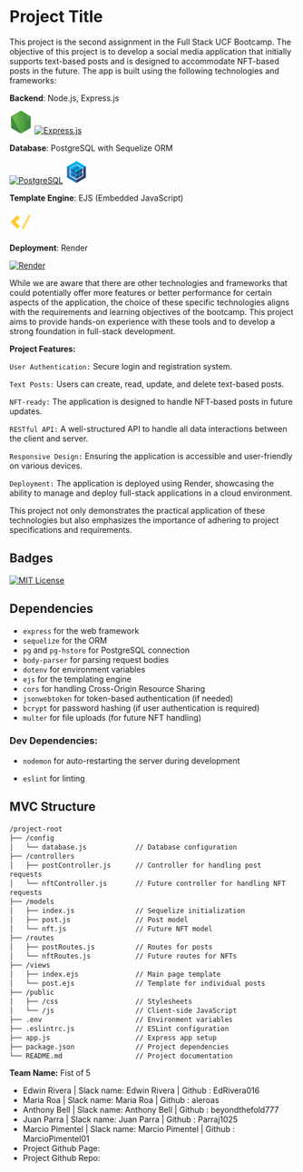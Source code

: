 
# Project Title

This project is the second assignment in the Full Stack UCF Bootcamp. The objective of this project is to develop a social media application that initially supports text-based posts and is designed to accommodate NFT-based posts in the future. The app is built using the following technologies and frameworks:

**Backend**: Node.js, Express.js

<p align="left">
  <!-- Node.js Icon and Link -->
  <a href="https://nodejs.org/en/" target="_blank" rel="noopener noreferrer"><img src="https://raw.githubusercontent.com/devicons/devicon/master/icons/nodejs/nodejs-original.svg" width="40" height="40" alt="Node.js" /></a>
    <!-- Express.js Icon and Link -->
  <a href="https://expressjs.com/" target="_blank" rel="noopener noreferrer"><img src="https://icongr.am/devicon/express-original.svg?size=123&color=ffffff" width="40" height="40" alt="Express.js" /></a>
  </p>

**Database**: PostgreSQL with Sequelize ORM
<p align="left">
<!-- PostgreSQL Icon and Link -->
  <a href="https://www.postgresql.org/" target="_blank" rel="noopener noreferrer"><img src="https://raw.githubusercontent.com/danielcranney/readme-generator/main/public/icons/skills/postgresql-colored.svg" width="40" height="40" alt="PostgreSQL" /></a>
  <!-- Sequelize Icon and Link -->
  <a href="https://sequelize.org/" target="_blank" rel="noopener noreferrer"><img src="https://raw.githubusercontent.com/devicons/devicon/master/icons/sequelize/sequelize-original.svg" width="40" height="40" alt="Sequelize" /></a>
</p>

**Template Engine**: EJS (Embedded JavaScript)
<p align="left">
<a href="https://ejs.co/" target="_blank" rel="noopener noreferrer">
  <img src="./images/ejs.svg" width="40" height="40" alt="EJS">
</a>
</p>

**Deployment**: Render
<p align="left">
<a href="https://render.com/" target="_blank" rel="noopener noreferrer">
  <img src="https://avatars.githubusercontent.com/u/36424661?s=200&v=4" width="40" height="40" alt="Render" />
</a>
</p>

While we are aware that there are other technologies and frameworks that could potentially offer more features or better performance for certain aspects of the application, the choice of these specific technologies aligns with the requirements and learning objectives of the bootcamp. This project aims to provide hands-on experience with these tools and to develop a strong foundation in full-stack development.

**Project Features:**

`User Authentication:` Secure login and registration system.

`Text Posts:` Users can create, read, update, and delete text-based posts.

`NFT-ready:` The application is designed to handle NFT-based posts in future updates.

`RESTful API:` A well-structured API to handle all data interactions between the client and server.

`Responsive Design:` Ensuring the application is accessible and user-friendly on various devices.

`Deployment:` The application is deployed using Render, showcasing the ability to manage and deploy full-stack applications in a cloud environment.

This project not only demonstrates the practical application of these technologies but also emphasizes the importance of adhering to project specifications and requirements.


## Badges


[![MIT License](https://img.shields.io/badge/License-MIT-green.svg)](https://choosealicense.com/licenses/mit/)





## Dependencies

* `express` for the web framework
* `sequelize` for the ORM
* `pg` and `pg-hstore` for PostgreSQL connection
* `body-parser` for parsing request bodies
* `dotenv` for environment variables
* `ejs` for the templating engine
* `cors` for handling Cross-Origin Resource Sharing
* `jsonwebtoken` for token-based authentication (if needed)
* `bcrypt` for password hashing (if user authentication is required)
* `multer` for file uploads (for future NFT handling)


### Dev Dependencies:

* `nodemon` for auto-restarting the server during development

*  `eslint` for linting

## MVC Structure
```
/project-root
├── /config
│   └── database.js            // Database configuration
├── /controllers
│   ├── postController.js      // Controller for handling post requests
│   └── nftController.js       // Future controller for handling NFT requests
├── /models
│   ├── index.js               // Sequelize initialization
│   ├── post.js                // Post model
│   └── nft.js                 // Future NFT model
├── /routes
│   ├── postRoutes.js          // Routes for posts
│   └── nftRoutes.js           // Future routes for NFTs
├── /views
│   ├── index.ejs              // Main page template
│   └── post.ejs               // Template for individual posts
├── /public
│   ├── /css                   // Stylesheets
│   └── /js                    // Client-side JavaScript
├── .env                       // Environment variables
├── .eslintrc.js               // ESLint configuration
├── app.js                     // Express app setup
├── package.json               // Project dependencies
└── README.md                  // Project documentation
```



  **Team Name:** Fist of 5
  * Edwin Rivera | Slack name: Edwin Rivera | Github : EdRivera016
  * Maria Roa | Slack name: Maria Roa | Github : aleroas
  * Anthony Bell | Slack name: Anthony Bell | Github : beyondthefold777
  * Juan Parra | Slack name: Juan Parra | Github : Parraj1025
  * Marcio Pimentel | Slack name: Marcio Pimentel | Github : MarcioPimentel01
  * Project Github Page: 
  * Project Github Repo: 